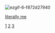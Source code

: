![ezgif-6-f872d27940](https://github.com/user-attachments/assets/ecf5f56c-c612-4960-8f28-75e3167f0754)

 [literally me](https://open.spotify.com/track/6gPqBegU4aDWoSYXeCyURA?si=36c6dd2d552a4271)  
 
 [1](https://open.spotify.com/track/2JfGZWCZzcXqjU159n4nBq?si=Vr5TSy8JSv6cVD7Ai71JOg)       [2](https://open.spotify.com/track/1GCJGhtticxBvH9PP7Qko0?si=GJwSQbB2Tcyn9oEMGA2CPg)  [3](https://open.spotify.com/track/0vxZgI9aBz4to8vdECMZUe?si=y9BZtC14SeitEENtATyz6Q)


